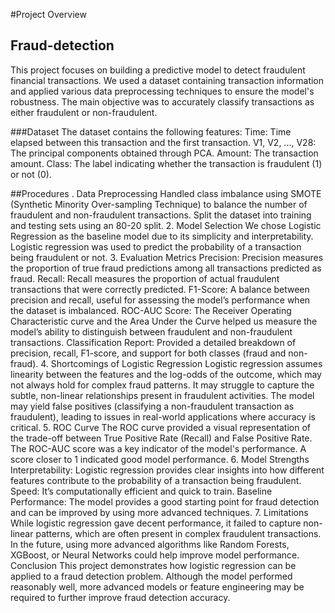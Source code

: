 #Project Overview

## Fraud-detection

This project focuses on building a predictive model to detect fraudulent financial transactions. We used a dataset containing transaction information and applied various data preprocessing techniques to ensure the model's robustness. The main objective was to accurately classify transactions as either fraudulent or non-fraudulent.

###Dataset
The dataset contains the following features:
Time: Time elapsed between this transaction and the first transaction.
V1, V2, ..., V28: The principal components obtained through PCA.
Amount: The transaction amount.
Class: The label indicating whether the transaction is fraudulent (1) or not (0).

##Procedures
. Data Preprocessing
Handled class imbalance using SMOTE (Synthetic Minority Over-sampling Technique) to balance the number of fraudulent and non-fraudulent transactions.
Split the dataset into training and testing sets using an 80-20 split.
2. Model Selection
We chose Logistic Regression as the baseline model due to its simplicity and interpretability.
Logistic regression was used to predict the probability of a transaction being fraudulent or not.
3. Evaluation Metrics
Precision: Precision measures the proportion of true fraud predictions among all transactions predicted as fraud.
Recall: Recall measures the proportion of actual fraudulent transactions that were correctly predicted.
F1-Score: A balance between precision and recall, useful for assessing the model’s performance when the dataset is imbalanced.
ROC-AUC Score: The Receiver Operating Characteristic curve and the Area Under the Curve helped us measure the model’s ability to distinguish between fraudulent and non-fraudulent transactions.
Classification Report: Provided a detailed breakdown of precision, recall, F1-score, and support for both classes (fraud and non-fraud).
4. Shortcomings of Logistic Regression
Logistic regression assumes linearity between the features and the log-odds of the outcome, which may not always hold for complex fraud patterns.
It may struggle to capture the subtle, non-linear relationships present in fraudulent activities.
The model may yield false positives (classifying a non-fraudulent transaction as fraudulent), leading to issues in real-world applications where accuracy is critical.
5. ROC Curve
The ROC curve provided a visual representation of the trade-off between True Positive Rate (Recall) and False Positive Rate.
The ROC-AUC score was a key indicator of the model's performance. A score closer to 1 indicated good model performance.
6. Model Strengths
Interpretability: Logistic regression provides clear insights into how different features contribute to the probability of a transaction being fraudulent.
Speed: It’s computationally efficient and quick to train.
Baseline Performance: The model provides a good starting point for fraud detection and can be improved by using more advanced techniques.
7. Limitations
While logistic regression gave decent performance, it failed to capture non-linear patterns, which are often present in complex fraudulent transactions.
In the future, using more advanced algorithms like Random Forests, XGBoost, or Neural Networks could help improve model performance.
Conclusion
This project demonstrates how logistic regression can be applied to a fraud detection problem. Although the model performed reasonably well, more advanced models or feature engineering may be required to further improve fraud detection accuracy.


